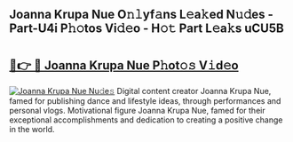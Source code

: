 ## Joanna Krupa Nue O𝚗𝚕yf𝚊ns L𝚎a𝚔ed N𝚞𝚍es - Part-U4i P𝚑𝚘tos Vi𝚍𝚎o - H𝚘𝚝 Part L𝚎a𝚔s uCU5B

# <h2><a href="http://kf4efj6.oniu.top/?m=Joanna+Krupa+Nue">🔗👉 🔴 Joanna Krupa Nue P𝚑ot𝚘𝚜 V𝚒d𝚎o</a></h2>

[![Joanna Krupa Nue Nu𝚍e𝚜](https://i.imgur.com/0qMVB7G.gif)](http://kf4efj6.oniu.top/?m=Joanna+Krupa+Nue)
Digital content creator Joanna Krupa Nue, famed for publishing dance and lifestyle ideas, through performances and personal vlogs. Motivational figure Joanna Krupa Nue, famed for their exceptional accomplishments and dedication to creating a positive change in the world.  
